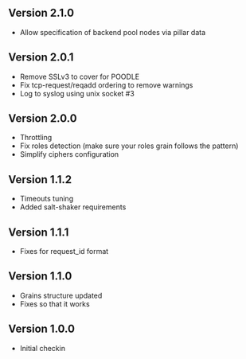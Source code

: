 ## Version 2.1.0

* Allow specification of backend pool nodes via pillar data

## Version 2.0.1

* Remove SSLv3 to cover for POODLE
* Fix tcp-request/reqadd ordering to remove warnings
* Log to syslog using unix socket #3

## Version 2.0.0

* Throttling
* Fix roles detection (make sure your roles grain follows the pattern)
* Simplify ciphers configuration

## Version 1.1.2

* Timeouts tuning
* Added salt-shaker requirements

## Version 1.1.1

* Fixes for request_id format

## Version 1.1.0

* Grains structure updated
* Fixes so that it works

## Version 1.0.0

* Initial checkin

